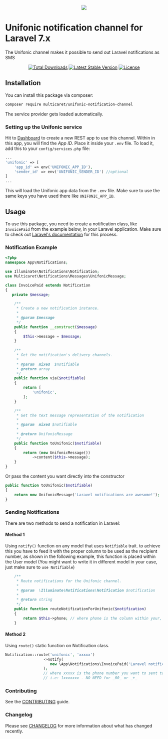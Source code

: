 <p align="center">
<img src="http://www.unifonic.com/wp-content/themes/unifonic/images/logo.png">
</p>


# Unifonic notification channel for Laravel 7.x
The Unifonic channel makes it possible to send out Laravel notifications as SMS

<p align="center">
<a href="https://packagist.org/packages/multicaret/unifonic-notification-channel"><img src="https://poser.pugx.org/multicaret/unifonic-notification-channel/d/total.svg" alt="Total Downloads"></a>
<a href="https://packagist.org/packages/multicaret/unifonic-notification-channel"><img src="https://poser.pugx.org/multicaret/unifonic-notification-channel/v/stable.svg" alt="Latest Stable Version"></a>
<a href="https://packagist.org/packages/multicaret/unifonic-notification-channel"><img src="https://poser.pugx.org/multicaret/unifonic-notification-channel/license.svg" alt="License"></a>
</p>


## Installation

You can install this package via composer:

``` bash
composer require multicaret/unifonic-notification-channel
```

The service provider gets loaded automatically.

### Setting up the Unifonic service

Hit to [Dashboard](https://software.unifonic.com/en/dashboard) to create a new REST app to use this channel. Within in this app, you will find the *App ID*. Place it inside your `.env` file. To load it, add this to your `config/services.php` file:

```php
...
'unifonic' => [
    'app_id' => env('UNIFONIC_APP_ID'),
    'sender_id' => env('UNIFONIC_SENDER_ID') //optional
]
...
```

This will load the Unifonic app data from the `.env` file. Make sure to use the same keys you have used there like `UNIFONIC_APP_ID`.

## Usage

To use this package, you need to create a notification class, like `InvoicePaid` from the example below, in your Laravel application. Make sure to check out [Laravel's documentation](https://laravel.com/docs/master/notifications) for this process.

### Notification Example

```php
<?php
namespace App\Notifications;

use Illuminate\Notifications\Notification;
use Multicaret\Notifications\Messages\UnifonicMessage;

class InvoicePaid extends Notification
{
   private $message;

    /**
     * Create a new notification instance.
     *
     * @param $message
     */
    public function __construct($message)
    {
        $this->message = $message;
    }
    
    /**
     * Get the notification's delivery channels.
     *
     * @param  mixed  $notifiable
     * @return array
     */
    public function via($notifiable)
    {
        return [
            'unifonic',
        ];
    }

    /**
     * Get the text message representation of the notification
     *
     * @param  mixed $notifiable
     *
     * @return UnifonicMessage
     */
    public function toUnifonic($notifiable)
    {
        return (new UnifonicMessage())
            ->content($this->message);
    }
}
```

Or pass the content you want directly into the constructor
````php
public function toUnifonic($notifiable)
{
    return new UnifonicMessage('Laravel notifications are awesome!');
}
````

### Sending Notifications
There are two methods to send a notification in Laravel:
#### Method 1
Using `notify()` function on any model that uses `Notifiable` trait.
to achieve this you have to feed it with the proper column to be used as the recipient number,
as shown in the following example, this function is placed within the User model (You might want to write it in different model in your case, just make sure to `use Notifiable`)  
````php
    /**
     * Route notifications for the Unifonic channel.
     *
     * @param  \Illuminate\Notifications\Notification $notification
     *
     * @return string
     */
    public function routeNotificationForUnifonic($notification)
    {
        return $this->phone; // where phone is the column within your, let's say, users table.
    }
````

#### Method 2
Using `route()` static function on Notification class.  
````php
Notification::route('unifonic', 'xxxxx')
                 ->notify(
                    new \App\Notifications\InvoicePaid('Laravel notifications are awesome!')
                 );
                 // where xxxxx is the phone number you want to sent to,
                 // i.e: 1xxxxxxx - NO NEED for _00_ or _+_ 
````





### Contributing
See the [CONTRIBUTING](CONTRIBUTING.md) guide.

### Changelog
Please see [CHANGELOG](CHANGELOG.md) for more information about what has changed recently.
